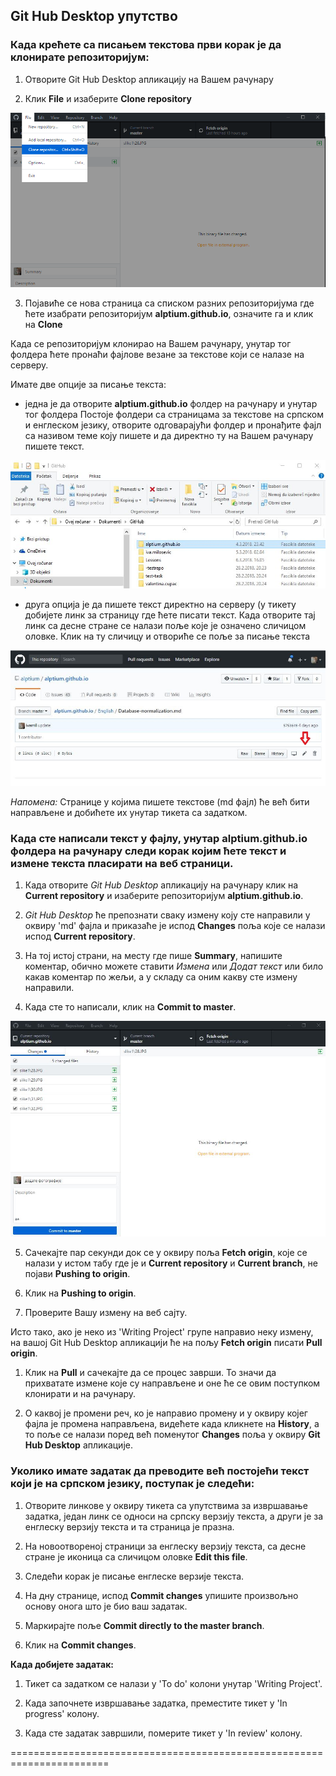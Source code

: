 ﻿## Git Hub Desktop упутство 
 
 
 ### Када крећете са писањем текстова први корак је да клонирате репозиторијум:
 
 
 1. Отворите Git Hub Desktop апликацију на Вашем рачунару
 
 2. Клик **File** и изаберите **Clone repository**
 
 ![screenshot of github desktop](/slike1/27.JPG)
 
 3. Појавиће се нова страница са списком разних репозиторијума где ћете изабрати репозиторијум **alptium.github.io**, означите га и клик на **Clone**
 
 Када се репозиторијум клонирао на Вашем рачунару, унутар тог фолдера ћете пронаћи фајлове везане за текстове који се налазе на серверу.
 
 Имате две опције за писање текста:
 
 - једна је да отворите **alptium.github.io** фолдер на рачунару и унутар тог фолдера Постоје фолдери са страницама за текстове на српском и енглеском језику, отворите одговарајући фолдер и пронађите фајл са називом теме коју пишете и да директно ту на Вашем рачунару пишете текст. 
 
 ![screenshot of github desktop](/slike1/30.JPG)
 
 - друга опција је да пишете текст директно на  серверу (у тикету добијете линк за страницу где ћете писати текст. Када отворите тај линк са десне стране се налази поље које је означено сличицом оловке. Клик на ту сличицу и отвориће се поље за писање текста

 ![screenshot of github desktop](/slike1/29.JPG)
 
 *Напомена:* Странице у којима пишете текстове (md фајл) ће већ бити направљене и добићете их унутар тикета са задатком. 


 ### Када сте написали текст у фајлу, унутар **alptium.github.io** фолдера на рачунару следи корак којим ћете текст и измене текста пласирати на веб страници. 


1. Када отворите *Git Hub Desktop* апликацију на рачунару клик на **Current repository** и изаберите репозиторијум **alptium.github.io**.

2. *Git Hub Desktop* ће препознати сваку измену коју сте направили у оквиру 'md' фајла и приказаће је испод **Changes** поља које се налази испод **Current repository**.

3. На тој истој страни, на месту где пише **Summary**, напишите коментар, обично можете ставити *Измена* или *Додат текст* или било какав коментар по жељи, а у складу са оним какву сте измену направили.

4. Када сте то написали, клик на **Commit to master**.

![screenshot of github desktop](/slike1/33.JPG)

5. Сачекајте пар секунди док се у оквиру поља **Fetch origin**, које се налази у истом табу где је и **Current repository** и **Current branch**, не појави **Pushing to origin**.

6. Клик на **Pushing to origin**. 

7. Проверите Вашу измену на веб сајту.

Исто тако, ако је неко из 'Writing Project' групе направио неку измену, на вашој Git Hub Desktop апликацији ће на пољу **Fetch origin** писати **Pull origin**.

1. Клик на **Pull** и сачекајте да се процес заврши. То значи да прихватате измене које су направљене и оне ће се овим поступком клонирати и на рачунару.

2. О каквој је промени реч, ко је направио промену и у оквиру којег фајла је промена направљена, видећете када кликнете на **History**, а то поље се налази поред већ поменутог **Changes** поља у оквиру **Git Hub Desktop** апликације.


### Уколико имате задатак да преводите већ постојећи текст који је на српском језику, поступак је следећи:


1. Отворите линкове у оквиру тикета са упутствима за извршавање задатка, један линк се односи на српску верзију текста, а други је за енглеску верзију текста и та страница је празна.

2. На новоотвореној страници за енглеску верзију текста, са десне стране је иконица са сличицом оловке **Edit this file**.

3. Следећи корак је писање енглеске верзије текста.

4. На дну странице, испод **Commit changes** упишите произвољно основу онога што је био ваш задатак. 

5. Маркирајте поље **Commit directly to the master branch**.

6. Клик на **Commit changes**.


**Када добијете задатак:**


1. Тикет са задатком се налази у 'To do' колони унутар 'Writing Project'.

2. Када започнете извршавање задатка, преместите тикет у 'In progress' колону.

3. Када сте задатак завршили, померите тикет у 'In review' колону.

=======================================================================

